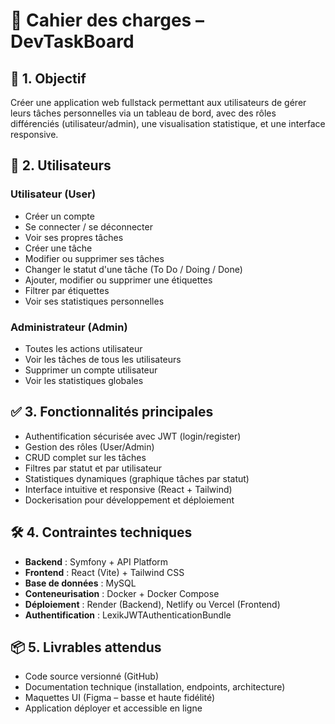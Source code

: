 # 📄 Cahier des charges – DevTaskBoard

## 🧠 1. Objectif

Créer une application web fullstack permettant aux utilisateurs de gérer leurs tâches personnelles via un tableau de bord, avec des rôles différenciés (utilisateur/admin), une visualisation statistique, et une interface responsive.

## 👥 2. Utilisateurs

### Utilisateur (User)
- Créer un compte
- Se connecter / se déconnecter
- Voir ses propres tâches
- Créer une tâche
- Modifier ou supprimer ses tâches
- Changer le statut d'une tâche (To Do / Doing / Done)
- Ajouter, modifier ou supprimer une étiquettes
- Filtrer par étiquettes
- Voir ses statistiques personnelles

### Administrateur (Admin)
- Toutes les actions utilisateur
- Voir les tâches de tous les utilisateurs
- Supprimer un compte utilisateur
- Voir les statistiques globales

## ✅ 3. Fonctionnalités principales

- Authentification sécurisée avec JWT (login/register)
- Gestion des rôles (User/Admin)
- CRUD complet sur les tâches
- Filtres par statut et par utilisateur
- Statistiques dynamiques (graphique tâches par statut)
- Interface intuitive et responsive (React + Tailwind)
- Dockerisation pour développement et déploiement


## 🛠️ 4. Contraintes techniques

- **Backend** : Symfony + API Platform
- **Frontend** : React (Vite) + Tailwind CSS
- **Base de données** : MySQL
- **Conteneurisation** : Docker + Docker Compose
- **Déploiement** : Render (Backend), Netlify ou Vercel (Frontend)
- **Authentification** : LexikJWTAuthenticationBundle

## 📦 5. Livrables attendus

- Code source versionné (GitHub)
- Documentation technique (installation, endpoints, architecture)
- Maquettes UI (Figma – basse et haute fidélité)
- Application déployer et accessible en ligne
